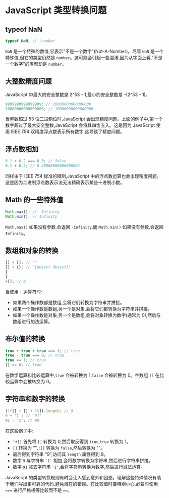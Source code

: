 # JavaScript 类型转换问题

## typeof NaN

```javascript
typeof NaN; // 'number'
```

`NaN` 是一个特殊的数值,它表示"不是一个数字"(Not-A-Number)。尽管 `NaN` 是一个特殊值,但它的类型仍然是 `number`。这可能会引起一些混淆,因为从字面上看,"不是一个数字"的类型却是 `number`。

## 大整数精度问题

JavaScript 中最大的安全整数是 2^53 - 1,最小的安全整数是 -(2^53 - 1)。

```javascript
9999999999999999; // 10000000000000000
10000000000000000; // 10000000000000000
```

当整数超过 53 位二进制位时,JavaScript 会出现精度问题。上面的例子中,第一个数字超过了最大安全整数,JavaScript 会将其四舍五入。这是因为 JavaScript 使用 IEEE 754 双精度浮点数表示所有数字,这导致了精度问题。

## 浮点数相加

```javascript
0.1 + 0.2 === 0.3; // false
0.1 + 0.2; // 0.30000000000000004
```

同样由于 IEEE 754 标准的限制,JavaScript 中的浮点数运算也会出现精度问题。这是因为二进制浮点数表示法无法精确表示某些十进制小数。

## Math 的一些特殊值

```javascript
Math.max(); // -Infinity
Math.min(); // Infinity
```

`Math.max()` 如果没有参数,会返回 `-Infinity`,而 `Math.min()` 如果没有参数,会返回 `Infinity`。

## 数组和对象的转换

```javascript
[] + []; // ""
[] + {}; // "[object Object]"
{
}
+[]; // 0
```

当使用 `+` 运算符时:

- 如果两个操作数都是数组,会将它们转换为字符串并拼接。
- 如果一个操作数是数组,另一个是对象,会将它们都转换为字符串并拼接。
- 如果一个操作数是对象,另一个是数组,会将对象转换为数字(通常为 0),然后与数组进行加法运算。

## 布尔值的转换

```javascript
true + true + true === 3; // true
true - true === 0; // true
true == 1; // true
[] == 0; // true
```

在数学运算和比较运算中,`true` 会被转换为 1,`false` 会被转换为 0。空数组 `[]` 在比较运算中会被转换为 0。

## 字符串和数字的转换

```javascript
(!+[] + [] + ![]).length; // 9
9 + '1'; // "91"
91 - '1'; // 90
```

在这些例子中:

- `!+[]` 首先将 `[]` 转换为 0,然后取反得到 `true`,`true` 转换为 1。
- `[]` 转换为 "",`![]` 转换为 `false`,然后转换为 ""。
- 最后得到字符串 "9",访问其 `length` 属性得到 9。
- 数字 `9` 与字符串 `'1'` 相加,会将数字转换为字符串,然后进行字符串拼接。
- 数字 `91` 减去字符串 `'1'`,会将字符串转换为数字,然后进行减法运算。

JavaScript 的类型转换规则有时会让人感到意外和困惑。理解这些特殊情况有助于我们写出更可靠的代码,避免潜在的错误。在比较值时要特别小心,必要时使用 `===` 进行严格相等比较而不是 `==`。

